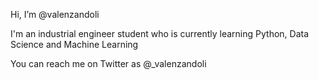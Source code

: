 Hi, I’m @valenzandoli

I'm an industrial engineer student who is currently learning Python, Data Science and Machine Learning

You can reach me on Twitter as @_valenzandoli

<!---
valenzandoli/valenzandoli is a ✨ special ✨ repository because its `README.md` (this file) appears on your GitHub profile.
You can click the Preview link to take a look at your changes.
--->

